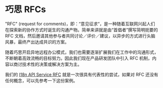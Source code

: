 # 巧思 RFCs

"RFC" (request for comments)，即：“意见征求“，是一种随着互联网兴起人们在探索新的协作方式时诞生的沟通产物。简单来讲就是由“首倡者”撰写简明扼要的 RFC 文档，然后邀请其他参与者共同讨论／评价／建议，以异步的方式进行头脑风暴，最终产出达成共识的方案。

随着巧思开启异地远程办公模式，我们也需要逐渐扩展我们在工作中的沟通形式，不断朝着高效流畅的目标努力。因此我们现在产品研发团队中引入 RFC 机制，内容以商讨技术性的决策或解决方案为主。

我们的 [I18n API Service RFC](https://github.com/choice-form/rfcs/pull/1) 就是一次很具有代表性的尝试，如果对 RFC 还没有任何概念，可以先参考一下这份案例。
